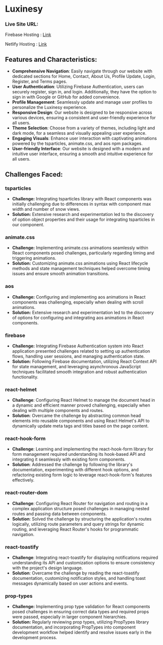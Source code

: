 # Luxinesy

### Live Site URL:

Firebase Hosting : [Link](Placeholder)

Netlify Hosting : [Link](Placeholder)

## Features and Characteristics:

- **Comprehensive Navigation**: Easily navigate through our website with dedicated sections for Home, Contact, About Us, Profile Update, Login, Register, and Terms pages.
- **User Authentication**: Utilizing Firebase Authentication, users can securely register, sign in, and login. Additionally, they have the option to sign in with Google or GitHub for added convenience.
- **Profile Management**: Seamlessly update and manage user profiles to personalize the Luxinesy experience.
- **Responsive Design**: Our website is designed to be responsive across various devices, ensuring a consistent and user-friendly experience for all users.
- **Theme Selection**: Choose from a variety of themes, including light and dark mode, for a seamless and visually appealing user experience.
- **Engaging Visuals**: Enhance user interaction with captivating animations powered by the tsparticles, animate.css, and aos npm packages.
- **User-friendly Interface**: Our website is designed with a modern and intuitive user interface, ensuring a smooth and intuitive experience for all users.

## Challenges Faced:

### tsparticles

- **Challenge:** Integrating tsparticles library with React components was initially challenging due to differences in syntax with component max width and number of snow views.
- **Solution:** Extensive research and experimentation led to the discovery of option object properties and their usage for integrating tsparticles in our component.

### animate.css

- **Challenge:** Implementing animate.css animations seamlessly within React components posed challenges, particularly regarding timing and triggering animations.
- **Solution:** Customizing animate.css animations using React lifecycle methods and state management techniques helped overcome timing issues and ensure smooth animation transitions.

### aos

- **Challenge:** Configuring and implementing aos animations in React components was challenging, especially when dealing with scroll animations.
- **Solution:** Extensive research and experimentation led to the discovery of options for configuring and integrating aos animations in React components.

### firebase

- **Challenge:** Integrating Firebase Authentication system into React application presented challenges related to setting up authentication flows, handling user sessions, and managing authentication state.
- **Solution:** Following Firebase documentation, utilizing React Context API for state management, and leveraging asynchronous JavaScript techniques facilitated smooth integration and robust authentication functionality.

### react-helmet

- **Challenge**: Configuring React Helmet to manage the document head in a dynamic and efficient manner proved challenging, especially when dealing with multiple components and routes.
- **Solution**: Overcame the challenge by abstracting common head elements into reusable components and using React Helmet's API to dynamically update meta tags and titles based on the page content.

### react-hook-form

- **Challenge**: Learning and implementing the react-hook-form library for form management required understanding its hook-based API and integrating it seamlessly with existing form components.
- **Solution**: Addressed the challenge by following the library's documentation, experimenting with different hook options, and refactoring existing form logic to leverage react-hook-form's features effectively.

### react-router-dom

- **Challenge**: Configuring React Router for navigation and routing in a complex application structure posed challenges in managing nested routes and passing data between components.
- **Solution**: Solved the challenge by structuring the application's routes logically, utilizing route parameters and query strings for dynamic routing, and leveraging React Router's hooks for programmatic navigation.

### react-toastify

- **Challenge**: Integrating react-toastify for displaying notifications required understanding its API and customization options to ensure consistency with the project's design language.
- **Solution**: Overcame the challenge by reading the react-toastify documentation, customizing notification styles, and handling toast messages dynamically based on user actions and events.

### prop-types

- **Challenge:** Implementing prop type validation for React components posed challenges in ensuring correct data types and required props were passed, especially in larger component hierarchies.
- **Solution:** Regularly reviewing prop types, utilizing PropTypes library documentation, and incorporating PropTypes into component development workflow helped identify and resolve issues early in the development process.
